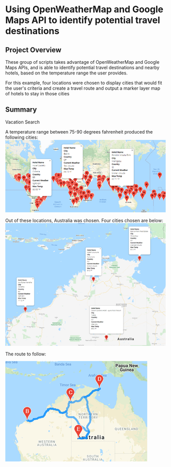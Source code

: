 # Using OpenWeatherMap and Google Maps API to identify potential travel destinations
## Project Overview
These group of scripts takes advantage of OpenWeatherMap and Google Maps APIs, and is able to identify potential travel destinations and nearby hotels, based on the temperature range the user provides.

For this example, four locations were chosen to display cities that would fit the user's criteria and create a travel route and output a marker layer map of hotels to stay in those cities

## Summary 

Vacation Search

A temperature range between 75-90 degrees fahrenheit produced the following cities:
<img src="Vacation_Search/WeatherPy_vacation_map.png"></img>

Out of these locations, Australia was chosen. Four cities chosen are below:
<img src="Vacation_Itinerary/WeatherPy_travel_map_markers.png"></img>

The route to follow:

<img src="Vacation_Itinerary/WeatherPy_travel_map.png"></img>
